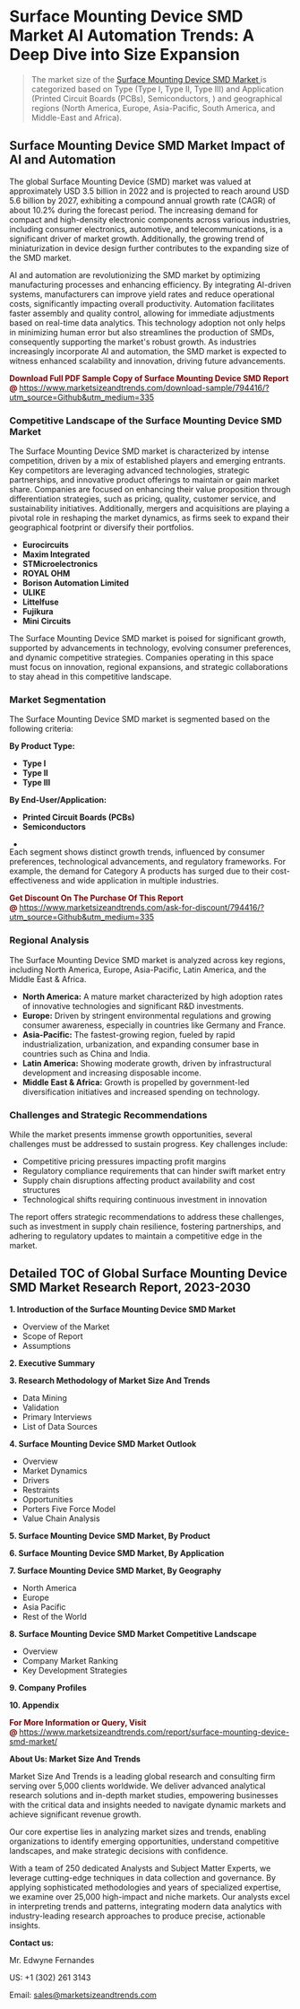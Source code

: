 <h1>Surface Mounting Device SMD Market AI Automation Trends: A Deep Dive into Size Expansion</h1><blockquote><p>The market size of the <a href="https://www.marketsizeandtrends.com/download-sample/794416/?utm_source=Github&amp;utm_medium=335" target="_blank">Surface Mounting Device SMD Market </a>is categorized based on Type (Type I, Type II, Type III) and Application (Printed Circuit Boards (PCBs), Semiconductors, ) and geographical regions (North America, Europe, Asia-Pacific, South America, and Middle-East and Africa).</p></blockquote><p><h2>Surface Mounting Device SMD Market Impact of AI and Automation</h2><p>The global Surface Mounting Device (SMD) market was valued at approximately USD 3.5 billion in 2022 and is projected to reach around USD 5.6 billion by 2027, exhibiting a compound annual growth rate (CAGR) of about 10.2% during the forecast period. The increasing demand for compact and high-density electronic components across various industries, including consumer electronics, automotive, and telecommunications, is a significant driver of market growth. Additionally, the growing trend of miniaturization in device design further contributes to the expanding size of the SMD market.</p><p>AI and automation are revolutionizing the SMD market by optimizing manufacturing processes and enhancing efficiency. By integrating AI-driven systems, manufacturers can improve yield rates and reduce operational costs, significantly impacting overall productivity. Automation facilitates faster assembly and quality control, allowing for immediate adjustments based on real-time data analytics. This technology adoption not only helps in minimizing human error but also streamlines the production of SMDs, consequently supporting the market's robust growth. As industries increasingly incorporate AI and automation, the SMD market is expected to witness enhanced scalability and innovation, driving future advancements.</p></p><p><strong><span style="color: #800000;">Download Full PDF Sample Copy of Surface Mounting Device SMD Report @</span>&nbsp;</strong><a href="https://www.marketsizeandtrends.com/download-sample/794416/?utm_source=Github&amp;utm_medium=335">https://www.marketsizeandtrends.com/download-sample/794416/?utm_source=Github&amp;utm_medium=335</a></p><h3>Competitive Landscape of the Surface Mounting Device SMD Market</h3><p>The Surface Mounting Device SMD market is characterized by intense competition, driven by a mix of established players and emerging entrants. Key competitors are leveraging advanced technologies, strategic partnerships, and innovative product offerings to maintain or gain market share. Companies are focused on enhancing their value proposition through differentiation strategies, such as pricing, quality, customer service, and sustainability initiatives. Additionally, mergers and acquisitions are playing a pivotal role in reshaping the market dynamics, as firms seek to expand their geographical footprint or diversify their portfolios.</p><p><strong><p><ul><li>Eurocircuits </li><li> Maxim Integrated </li><li> STMicroelectronics </li><li> ROYAL OHM </li><li> Borison Automation Limited </li><li> ULIKE </li><li> Littelfuse </li><li> Fujikura </li><li> Mini Circuits</p></li></ul></p></strong></p><p>The Surface Mounting Device SMD market is poised for significant growth, supported by advancements in technology, evolving consumer preferences, and dynamic competitive strategies. Companies operating in this space must focus on innovation, regional expansions, and strategic collaborations to stay ahead in this competitive landscape.</p><h3>Market Segmentation</h3><p>The Surface Mounting Device SMD market is segmented based on the following criteria:</p><p><strong>By Product Type:</strong></p><p><strong><p><ul><li>Type I </li><li> Type II </li><li> Type III</p></li></ul></p></strong></p><p><strong>By End-User/Application:</strong></p><p><strong><p><ul><li>Printed Circuit Boards (PCBs) </li><li> Semiconductors </li><li> </p></li></ul></p></strong></p><p>Each segment shows distinct growth trends, influenced by consumer preferences, technological advancements, and regulatory frameworks. For example, the demand for Category A products has surged due to their cost-effectiveness and wide application in multiple industries.</p><p><strong><span style="color: #800000;">Get Discount On The Purchase Of This Report @&nbsp;</span></strong><a href="https://www.marketsizeandtrends.com/ask-for-discount/794416/?utm_source=Github&amp;utm_medium=335">https://www.marketsizeandtrends.com/ask-for-discount/794416/?utm_source=Github&amp;utm_medium=335</a></p><h3>Regional Analysis</h3><p>The Surface Mounting Device SMD market is analyzed across key regions, including North America, Europe, Asia-Pacific, Latin America, and the Middle East &amp; Africa.</p><ul><li><strong>North America:</strong> A mature market characterized by high adoption rates of innovative technologies and significant R&amp;D investments.</li><li><strong>Europe:</strong> Driven by stringent environmental regulations and growing consumer awareness, especially in countries like Germany and France.</li><li><strong>Asia-Pacific:</strong> The fastest-growing region, fueled by rapid industrialization, urbanization, and expanding consumer base in countries such as China and India.</li><li><strong>Latin America:</strong> Showing moderate growth, driven by infrastructural development and increasing disposable income.</li><li><strong>Middle East &amp; Africa:</strong> Growth is propelled by government-led diversification initiatives and increased spending on technology.</li></ul><h3>Challenges and Strategic Recommendations</h3><p>While the market presents immense growth opportunities, several challenges must be addressed to sustain progress. Key challenges include:</p><ul><li>Competitive pricing pressures impacting profit margins</li><li>Regulatory compliance requirements that can hinder swift market entry</li><li>Supply chain disruptions affecting product availability and cost structures</li><li>Technological shifts requiring continuous investment in innovation</li></ul><p>The report offers strategic recommendations to address these challenges, such as investment in supply chain resilience, fostering partnerships, and adhering to regulatory updates to maintain a competitive edge in the market.</p><h2>Detailed TOC of Global Surface Mounting Device SMD Market Research Report, 2023-2030</h2><p><strong>1. Introduction of the Surface Mounting Device SMD Market</strong></p><ul><li>Overview of the Market</li><li>Scope of Report</li><li>Assumptions&nbsp;</li></ul><p><strong>2. Executive Summary</strong></p><p><strong>3. Research Methodology of <strong>Market Size And Trends</strong></strong></p><ul><li>Data Mining</li><li>Validation</li><li>Primary Interviews</li><li>List of Data Sources&nbsp;</li></ul><p><strong>4. Surface Mounting Device SMD Market Outlook</strong></p><ul><li>Overview</li><li>Market Dynamics</li><li>Drivers</li><li>Restraints</li><li>Opportunities</li><li>Porters Five Force Model</li><li>Value Chain Analysis&nbsp;</li></ul><p><strong>5. Surface Mounting Device SMD Market, By Product</strong></p><p><strong>6. Surface Mounting Device SMD Market, By Application</strong></p><p><strong>7. Surface Mounting Device SMD Market, By Geography</strong></p><ul><li>North America</li><li>Europe</li><li>Asia Pacific</li><li>Rest of the World&nbsp;</li></ul><p><strong>8. Surface Mounting Device SMD Market Competitive Landscape</strong></p><ul><li>Overview</li><li>Company Market Ranking</li><li>Key Development Strategies&nbsp;</li></ul><p><strong>9. Company Profiles</strong></p><p><strong>10. Appendix</strong></p><p><strong><span style="color: #800000;">For More Information or Query, Visit @&nbsp;</span></strong><a href="https://www.marketsizeandtrends.com/report/surface-mounting-device-smd-market/">https://www.marketsizeandtrends.com/report/surface-mounting-device-smd-market/</a></p><p></p><p><strong>About Us:&nbsp;Market Size And Trends</strong></p><p>Market Size And Trends&nbsp;is a leading global research and consulting firm serving over 5,000 clients worldwide. We deliver advanced analytical research solutions and in-depth market studies, empowering businesses with the critical data and insights needed to navigate dynamic markets and achieve significant revenue growth.</p><p>Our core expertise lies in analyzing market sizes and trends, enabling organizations to identify emerging opportunities, understand competitive landscapes, and make strategic decisions with confidence.</p><p>With a team of 250 dedicated Analysts and Subject Matter Experts, we leverage cutting-edge techniques in data collection and governance. By applying sophisticated methodologies and years of specialized expertise, we examine over 25,000 high-impact and niche markets. Our analysts excel in interpreting trends and patterns, integrating modern data analytics with industry-leading research approaches to produce precise, actionable insights.</p><p><strong>Contact us:</strong></p><p>Mr. Edwyne Fernandes</p><p>US: +1 (302) 261 3143</p><p>Email: <a href="mailto:sales@marketsizeandtrends.com">sales@marketsizeandtrends.com</a>&nbsp;</p>
